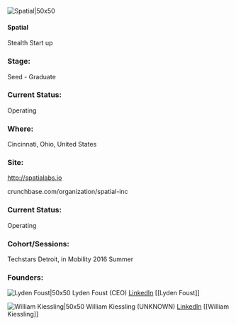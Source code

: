 

![Spatial|50x50](https://apimg.techstars.com/connect/images/image_files/57b7568b34b2741aa600000f/original/hQhEyrdj_400x400.jpg)

#### Spatial
Stealth Start up

### Stage: 
Seed - Graduate 

### Current Status: 
Operating

### Where:
Cincinnati, Ohio, United States

### Site:
http://spatialabs.io



crunchbase.com/organization/spatial-inc

### Current Status: 
Operating

### Cohort/Sessions: 
Techstars Detroit, in Mobility 2016 Summer

### Founders: 

![Lyden Foust|50x50](https://apimg.techstars.com/connect/images/image_files/574c7784bbe36ffd58000066/original/Spatial_Headshots.001.jpg) Lyden Foust (CEO) [LinkedIn](https://linkedin.com/in/lydenfoust) [[Lyden Foust]]

![William Kiessling|50x50](http://s3.amazonaws.com/ts-accel-connect-uploads/images/image_files/57503a7aa93e9f21ce00007f/original/IMAG0094.jpg) William Kiessling (UNKNOWN) [LinkedIn](https://linkedin.com/in/will-kiessling-81217a115) [[William Kiessling]]


